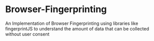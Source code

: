 # Browser-Fingerprinting
An Implementation of Browser Fingerprinting using libraries like fingerprintJS to understand the amount of data that can be collected without user consent
